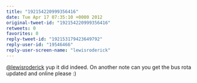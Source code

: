 ```yaml
---
title: "192154220999356416"
date: Tue Apr 17 07:35:10 +0000 2012
original-tweet-id: "192154220999356416"
retweets: 0
favorites: 0
reply-tweet-id: "192153179423649792"
reply-user-id: "19546466"
reply-user-screen-name: "lewisroderick"
---
```

<a href="https://twitter.com/lewisroderick">@lewisroderick</a> yup it did indeed. On another note can you get the bus rota updated and online please :)
